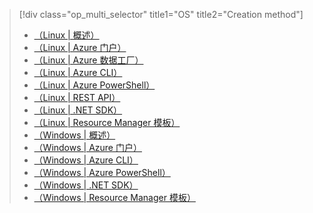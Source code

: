 > [!div class="op_multi_selector" title1="OS" title2="Creation method"]
> * [（Linux | 概述）](../articles/hdinsight/hdinsight-hadoop-provision-linux-clusters.md)
> * [（Linux | Azure 门户）](../articles/hdinsight/hdinsight-hadoop-create-linux-clusters-portal.md)
> * [（Linux | Azure 数据工厂）](../articles/hdinsight/hdinsight-hadoop-create-linux-clusters-adf.md)
> * [（Linux | Azure CLI）](../articles/hdinsight/hdinsight-hadoop-create-linux-clusters-azure-cli.md)
> * [（Linux | Azure PowerShell）](../articles/hdinsight/hdinsight-hadoop-create-linux-clusters-azure-powershell.md)
> * [（Linux | REST API）](../articles/hdinsight/hdinsight-hadoop-create-linux-clusters-curl-rest.md)
> * [（Linux | .NET SDK）](../articles/hdinsight/hdinsight-hadoop-create-linux-clusters-dotnet-sdk.md)
> * [（Linux | Resource Manager 模板）](../articles/hdinsight/hdinsight-hadoop-create-linux-clusters-arm-templates.md)
> * [（Windows | 概述）](../articles/hdinsight/hdinsight-provision-clusters.md)
> * [（Windows | Azure 门户）](../articles/hdinsight/hdinsight-hadoop-create-windows-clusters-portal.md)
> * [（Windows | Azure CLI）](../articles/hdinsight/hdinsight-hadoop-create-windows-clusters-cli.md)
> * [（Windows | Azure PowerShell）](../articles/hdinsight/hdinsight-hadoop-create-windows-clusters-powershell.md)
> * [（Windows | .NET SDK）](../articles/hdinsight/hdinsight-hadoop-create-windows-clusters-dotnet-sdk.md)
> * [（Windows | Resource Manager 模板）](../articles/hdinsight/hdinsight-hadoop-create-windows-clusters-arm-templates.md)
> 
> 



<!--HONumber=Dec16_HO2-->


